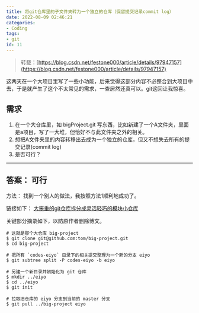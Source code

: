 ```yaml
---
title: 将git仓库里的子文件夹转为一个独立的仓库（保留提交记录commit log）
date: 2022-08-09 02:46:21
categories:
- Coding
tags:
- git
id: 11
---
```


> 转载：[https://blog.csdn.net/festone000/article/details/97947157](https://blog.csdn.net/festone000/article/details/97947157)

这两天在一个大项目里写了一些小功能，后来觉得这部分内容不必整合到大项目中去，于是就产生了这个不太常见的需求，一查居然还真可以。git这回让我惊喜。

## 需求

1. 在一个大仓库里，如 bigProject.git 写东西，比如新建了一个A文件夹，里面是a项目，写了一大堆，但恰好不与此文件夹之外的相关。
2. 想把A文件夹里的内容转移出去成为一个独立的仓库，但又不想失去所有的提交记录(commit log)
3. 是否可行？

---

## 答案： 可行

方法：
找到一个别人的做法，我按照方法1顺利地成功了。

链接如下：
[大笨重的git仓库拆分成灵活轻巧的模块小仓库](https://www.cnblogs.com/noxy/p/7192238.html)

关键部分摘录如下，以防原作者删除博文。

```git
# 这就是那个大仓库 big-project
$ git clone git@github.com:tom/big-project.git
$ cd big-project

# 把所有 `codes-eiyo` 目录下的相关提交整理为一个新的分支 eiyo
$ git subtree split -P codes-eiyo -b eiyo

# 另建一个新目录并初始化为 git 仓库
$ mkdir ../eiyo
$ cd ../eiyo
$ git init

# 拉取旧仓库的 eiyo 分支到当前的 master 分支
$ git pull ../big-project eiyo
```

